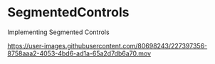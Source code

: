# SegmentedControls
 Implementing Segmented Controls


https://user-images.githubusercontent.com/80698243/227397356-8758aaa2-4053-4bd6-ad1a-65a2d7db6a70.mov

